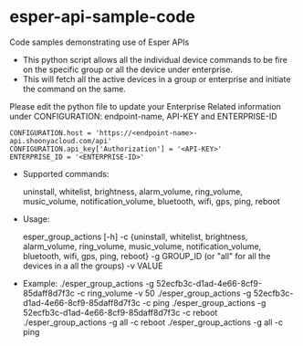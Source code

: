 # esper-api-sample-code
Code samples demonstrating use of Esper APIs

- This python script allows all the individual device commands to be
  fire on the specific group or all the device under enterprise.
- This will fetch all the active devices in a group or enterprise and initiate the
  command on the same.

Please edit the python file to update your Enterprise Related information
under CONFIGURATION: endpoint-name, API-KEY and ENTERPRISE-ID

```
CONFIGURATION.host = 'https://<endpoint-name>-api.shoonyacloud.com/api'
CONFIGURATION.api_key['Authorization'] = '<API-KEY>'
ENTERPRISE_ID = '<ENTERPRISE-ID>'
```


- Supported commands:

  uninstall, whitelist, brightness, alarm_volume, ring_volume, music_volume, notification_volume, bluetooth, wifi, gps, ping, reboot
  
- Usage:

  esper_group_actions [-h]
   -c {uninstall, whitelist, brightness, alarm_volume, ring_volume, music_volume, notification_volume, bluetooth, wifi, gps, ping, reboot}
   -g GROUP_ID (or "all" for all the devices in a all the groups)
   -v VALUE
   
- Example:
  ./esper_group_actions -g 52ecfb3c-d1ad-4e66-8cf9-85daff8d7f3c -c ring_volume -v 50
  ./esper_group_actions -g 52ecfb3c-d1ad-4e66-8cf9-85daff8d7f3c -c ping
  ./esper_group_actions -g 52ecfb3c-d1ad-4e66-8cf9-85daff8d7f3c -c reboot
  ./esper_group_actions -g all -c reboot
  ./esper_group_actions -g all -c ping

